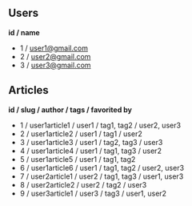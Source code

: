 ## Users

**id / name**  
- 1 / user1@gmail.com
- 2 / user2@gmail.com
- 3 / user3@gmail.com

## Articles

**id / slug / author / tags / favorited by**  

- 1 / user1article1 / user1 / tag1, tag2 / user2, user3
- 2 / user1article2 / user1 / tag1 / user2
- 3 / user1article3 / user1 / tag2, tag3 / user3
- 4 / user1article4 / user1 / tag1, tag3 / user2
- 5 / user1article5 / user1 / tag1, tag2
- 6 / user1article6 / user1 / tag1, tag2 / user2, user3
- 7 / user2article1 / user2 / tag1, tag3 / user1, user3
- 8 / user2article2 / user2 / tag2 / user3
- 9 / user3article1 / user3 / tag3 / user1, user2
